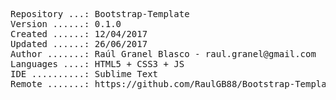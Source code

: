 <pre>
Repository ...: Bootstrap-Template
Version ......: 0.1.0
Created ......: 12/04/2017
Updated ......: 26/06/2017
Author .......: Raúl Granel Blasco - raul.granel@gmail.com
Languages ....: HTML5 + CSS3 + JS
IDE ..........: Sublime Text
Remote .......: https://github.com/RaulGB88/Bootstrap-Template.git
<pre>